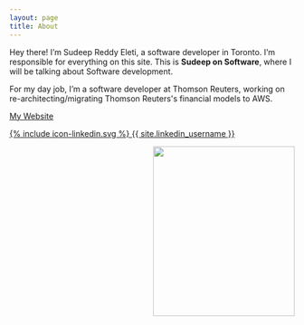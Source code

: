 ```yaml
---
layout: page
title: About
---
```


<p class="message">
  Hey there! I’m Sudeep Reddy Eleti, a software developer in Toronto. I’m responsible for everything on this site. This is <b>Sudeep on Software</b>, where I will be talking about Software development.
</p>

For my day job, I’m a software developer at Thomson Reuters, working on re-architecting/migrating Thomson Reuters's financial models to AWS.

<a href="http://www.sudeepreddyeleti.me/" target="_blank">My Website</a>

<a href="https://linkedin.com/in/{{ site.linkedin_username }}"><span class="icon icon--linkedin">{% include icon-linkedin.svg %}</span><span class="username"> {{ site.linkedin_username }}</span></a>



<img src="{{ site.url }}/assets/Sudeep.jpg" width="250px" height="300px" align="right"/>

